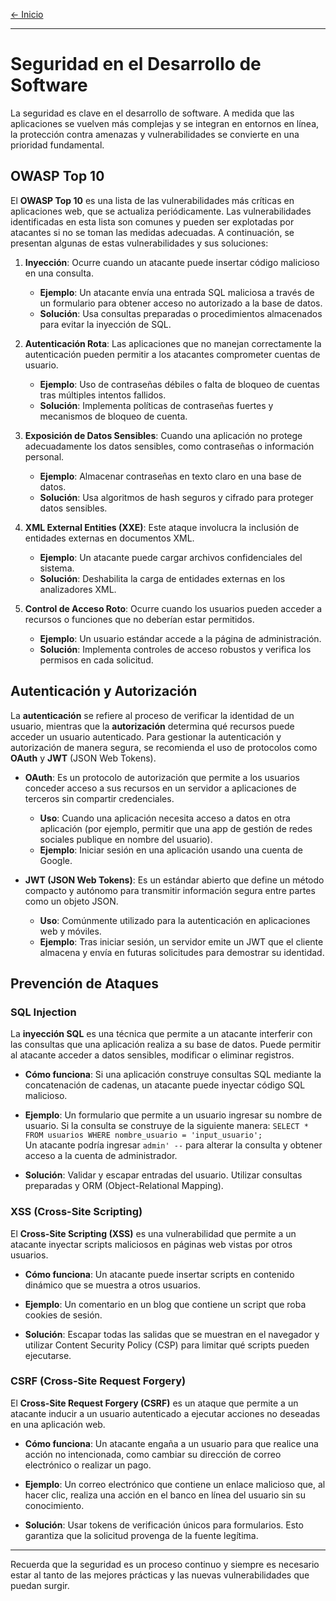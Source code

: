 [← Inicio](./README.md)

------

# Seguridad en el Desarrollo de Software

La seguridad es clave en el desarrollo de software. A medida que las aplicaciones se vuelven más complejas y se integran en entornos en línea, la protección contra amenazas y vulnerabilidades se convierte en una prioridad fundamental.

## OWASP Top 10
El **OWASP Top 10** es una lista de las vulnerabilidades más críticas en aplicaciones web, que se actualiza periódicamente. Las vulnerabilidades identificadas en esta lista son comunes y pueden ser explotadas por atacantes si no se toman las medidas adecuadas. A continuación, se presentan algunas de estas vulnerabilidades y sus soluciones:

1. **Inyección**: Ocurre cuando un atacante puede insertar código malicioso en una consulta.  
   - **Ejemplo**: Un atacante envía una entrada SQL maliciosa a través de un formulario para obtener acceso no autorizado a la base de datos.  
   - **Solución**: Usa consultas preparadas o procedimientos almacenados para evitar la inyección de SQL.

2. **Autenticación Rota**: Las aplicaciones que no manejan correctamente la autenticación pueden permitir a los atacantes comprometer cuentas de usuario.  
   - **Ejemplo**: Uso de contraseñas débiles o falta de bloqueo de cuentas tras múltiples intentos fallidos.  
   - **Solución**: Implementa políticas de contraseñas fuertes y mecanismos de bloqueo de cuenta.

3. **Exposición de Datos Sensibles**: Cuando una aplicación no protege adecuadamente los datos sensibles, como contraseñas o información personal.  
   - **Ejemplo**: Almacenar contraseñas en texto claro en una base de datos.  
   - **Solución**: Usa algoritmos de hash seguros y cifrado para proteger datos sensibles.

4. **XML External Entities (XXE)**: Este ataque involucra la inclusión de entidades externas en documentos XML.  
   - **Ejemplo**: Un atacante puede cargar archivos confidenciales del sistema.  
   - **Solución**: Deshabilita la carga de entidades externas en los analizadores XML.

5. **Control de Acceso Roto**: Ocurre cuando los usuarios pueden acceder a recursos o funciones que no deberían estar permitidos.  
   - **Ejemplo**: Un usuario estándar accede a la página de administración.  
   - **Solución**: Implementa controles de acceso robustos y verifica los permisos en cada solicitud.

## Autenticación y Autorización
La **autenticación** se refiere al proceso de verificar la identidad de un usuario, mientras que la **autorización** determina qué recursos puede acceder un usuario autenticado. Para gestionar la autenticación y autorización de manera segura, se recomienda el uso de protocolos como **OAuth** y **JWT** (JSON Web Tokens).

- **OAuth**: Es un protocolo de autorización que permite a los usuarios conceder acceso a sus recursos en un servidor a aplicaciones de terceros sin compartir credenciales.  
  - **Uso**: Cuando una aplicación necesita acceso a datos en otra aplicación (por ejemplo, permitir que una app de gestión de redes sociales publique en nombre del usuario).  
  - **Ejemplo**: Iniciar sesión en una aplicación usando una cuenta de Google.

- **JWT (JSON Web Tokens)**: Es un estándar abierto que define un método compacto y autónomo para transmitir información segura entre partes como un objeto JSON.  
  - **Uso**: Comúnmente utilizado para la autenticación en aplicaciones web y móviles.  
  - **Ejemplo**: Tras iniciar sesión, un servidor emite un JWT que el cliente almacena y envía en futuras solicitudes para demostrar su identidad.

## Prevención de Ataques

### SQL Injection
La **inyección SQL** es una técnica que permite a un atacante interferir con las consultas que una aplicación realiza a su base de datos. Puede permitir al atacante acceder a datos sensibles, modificar o eliminar registros.

- **Cómo funciona**: Si una aplicación construye consultas SQL mediante la concatenación de cadenas, un atacante puede inyectar código SQL malicioso.  
- **Ejemplo**: Un formulario que permite a un usuario ingresar su nombre de usuario. Si la consulta se construye de la siguiente manera: 
  `SELECT * FROM usuarios WHERE nombre_usuario = 'input_usuario';`  
  Un atacante podría ingresar `admin' --` para alterar la consulta y obtener acceso a la cuenta de administrador.
  
- **Solución**: Validar y escapar entradas del usuario. Utilizar consultas preparadas y ORM (Object-Relational Mapping).

### XSS (Cross-Site Scripting)
El **Cross-Site Scripting (XSS)** es una vulnerabilidad que permite a un atacante inyectar scripts maliciosos en páginas web vistas por otros usuarios.

- **Cómo funciona**: Un atacante puede insertar scripts en contenido dinámico que se muestra a otros usuarios.  
- **Ejemplo**: Un comentario en un blog que contiene un script que roba cookies de sesión.
  
- **Solución**: Escapar todas las salidas que se muestran en el navegador y utilizar Content Security Policy (CSP) para limitar qué scripts pueden ejecutarse.

### CSRF (Cross-Site Request Forgery)
El **Cross-Site Request Forgery (CSRF)** es un ataque que permite a un atacante inducir a un usuario autenticado a ejecutar acciones no deseadas en una aplicación web.

- **Cómo funciona**: Un atacante engaña a un usuario para que realice una acción no intencionada, como cambiar su dirección de correo electrónico o realizar un pago.  
- **Ejemplo**: Un correo electrónico que contiene un enlace malicioso que, al hacer clic, realiza una acción en el banco en línea del usuario sin su conocimiento.
  
- **Solución**: Usar tokens de verificación únicos para formularios. Esto garantiza que la solicitud provenga de la fuente legítima.

---

Recuerda que la seguridad es un proceso continuo y siempre es necesario estar al tanto de las mejores prácticas y las nuevas vulnerabilidades que puedan surgir.
